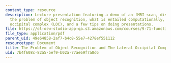 ```yaml
---
content_type: resource
description: Lecture presentation featuring a demo of an fMRI scan, discussion of
  the problem of object recognition, what is entailed computationally, the Lateral
  occipital complex (LOC), and a few tips on doing presentations.
file: https://ol-ocw-studio-app-qa.s3.amazonaws.com/courses/9-71-functional-mri-of-high-level-vision-fall-2007/7b4f608c82a5bef9b02a77ae69f7a8d6_lec3_recogn_ip.pdf
file_type: application/pdf
parent_uid: 49e64858-2af7-b4c8-55e7-4278ef551112
resourcetype: Document
title: The Problem of Object Recognition and The Lateral Occipital Complex (LOC)
uid: 7b4f608c-82a5-bef9-b02a-77ae69f7a8d6
---
```

